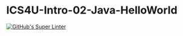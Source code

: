 # ICS4U-Intro-02-Java-HelloWorld
[![GitHub's Super Linter](https://github.com//ICS4U-Programming-VanN/ICS4U-Intro-02-Java-HelloWorld/workflows/GitHub's%20Super%20Linter/badge.svg)](https://github.com//ICS4U-Programming-VanN/ICS4U-Intro-02-Java-HelloWorld/actions)
